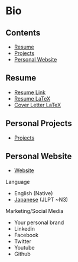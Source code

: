 # Bio

## Contents 
* [Resume](#resume)
* [Projects](#projects)
* [Personal Website](#website)

## <a name="resume">Resume</a>
* [Resume Link](https://drive.google.com/open?id=1agFtRuqQ0rzu9lcVb6g6dwD8u-lZpo23)
* [Resume LaTeX](https://www.sharelatex.com/project/5b1f0387bb29c15ebd4ebe72)
* [Cover Letter LaTeX](https://www.sharelatex.com/project/5b3982d920af7c431c3c8870)

## <a name="projects">Personal Projects</a>
* [Projects](../projects/)

## <a name="website">Personal Website</a>
* [Website](https://tibbsm.github.io)

Language
* English (Native)
* [Japanese](./JP/) (JLPT ~N3)

Marketing/Social Media
* Your personal brand
* Linkedin
* Facebook
* Twitter
* Youtube
* Github
